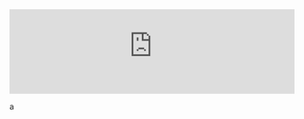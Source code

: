 <iframe src="https://raw.githubusercontent.com/axios/axios/master/README.md" style="width: 100%; border:5px"></iframe>

a